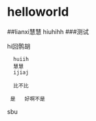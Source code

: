 # helloworld
##lianxi慧慧                hiuhihh
###测试


  hi回鹘胡  
      
      huiih
      慧慧
      ijiaj
      
      比不比
		
	 是   好啊不是
   sbu
   
   

